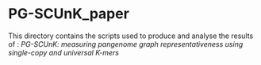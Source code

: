 # PG-SCUnK_paper

This directory contains the scripts used to produce and analyse the results of : *PG-SCUnK: measuring pangenome graph representativeness using single-copy and universal K-mers* 





